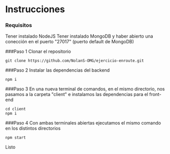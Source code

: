 # Instrucciones

### Requisitos
Tener instalado NodeJS
Tener instalado MongoDB y haber abierto una conección en el puerto "27017" (puerto default de MongoDB)

###Paso 1
Clonar el repositorio
```
git clone https://github.com/NolanS-OMG/ejercicio-enroute.git
```
###Paso 2
Instalar las dependencias del backend
```
npm i
```
###Paso 3
En una nueva terminal de comandos, en el mismo directorio, nos pasamos a la carpeta "client" e instalamos las dependencias para el front-end
```
cd client
npm i
```
###Paso 4
Con ambas terminales abiertas ejecutamos el mismo comando en los distintos directorios
```
npm start
```
Listo
